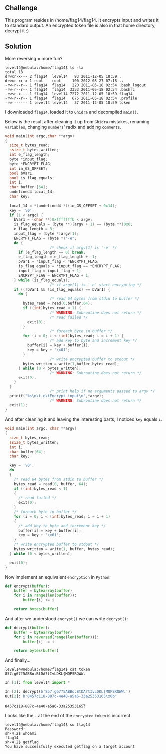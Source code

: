 ## Challenge
This program resides in /home/flag14/flag14. It encrypts input and writes it to standard output. An encrypted token file is also in that home directory, decrypt it :)

## Solution
More reversing = more fun?
```console
level14@nebula:/home/flag14$ ls -la
total 13
drwxr-x--- 2 flag14  level14   93 2011-12-05 18:59 .
drwxr-xr-x 1 root    root     100 2012-08-27 07:18 ..
-rw-r--r-- 1 flag14  flag14   220 2011-05-18 02:54 .bash_logout
-rw-r--r-- 1 flag14  flag14  3353 2011-05-18 02:54 .bashrc
-rwsr-x--- 1 flag14  level14 7272 2011-12-05 18:59 flag14
-rw-r--r-- 1 flag14  flag14   675 2011-05-18 02:54 .profile
-rw------- 1 level14 level14   37 2011-12-05 18:59 token
```
I downloaded `flag14`, loaded it to `Ghidra` and decompiled `main()`.

Below is the result after cleaning it up from `Ghidra` mistakes, renaming `variables`, changing `numbers`' radix and adding `comments`.
```c
void main(int argc,char **argv)
{
  size_t bytes_read;
  ssize_t bytes_written;
  int e_flag_length;
  byte *input_flag;
  byte *ENCRYPT_FLAG;
  int in_GS_OFFSET;
  bool bVar1;
  bool is_flag_equals;
  int i;
  char buffer [64];
  undefined4 local_14;
  char key;
  
  local_14 = *(undefined4 *)(in_GS_OFFSET + 0x14);
  key = '\0';
  if (1 < argc) {
    bVar1 = (char **)0xfffffffb < argv;
    is_flag_equals = (byte **)(argv + 1) == (byte **)0x0;
    e_flag_length = 3;
    input_flag = (byte *)argv[1];
    ENCRYPT_FLAG = (byte *)"-e";
    do {
                    /* check if argv[1] is '-e' */
      if (e_flag_length == 0) break;
      e_flag_length = e_flag_length + -1;
      bVar1 = *input_flag < *ENCRYPT_FLAG;
      is_flag_equals = *input_flag == *ENCRYPT_FLAG;
      input_flag = input_flag + 1;
      ENCRYPT_FLAG = ENCRYPT_FLAG + 1;
    } while (is_flag_equals);
                    /* if argv[1] is '-e' start encrypting */
    if ((!bVar1 && !is_flag_equals) == bVar1) {
      do {
                    /* read 64 bytes from stdin to buffer */
        bytes_read = read(0,buffer,64);
        if ((int)bytes_read < 1) {
                    /* WARNING: Subroutine does not return */
                    /* read failed */
          exit(0);
        }
                    /* foreach byte in buffer */
        for (i = 0; i < (int)bytes_read; i = i + 1) {
                    /* add key to byte and increment key */
          buffer[i] = key + buffer[i];
          key = key + '\x01';
        }
                    /* write encrypted buffer to stdout */
        bytes_written = write(1,buffer,bytes_read);
      } while (0 < bytes_written);
                    /* WARNING: Subroutine does not return */
      exit(0);
    }
  }
                    /* print help if no arguments passed to argv */
  printf("%s\n\t-e\tEncrypt input\n",*argv);
                    /* WARNING: Subroutine does not return */
  exit(1);
}
```
And after cleaning it and leaving the interesting parts, I noticed `key` equals `i`.
```c
void main(int argc, char **argv)
{
  size_t bytes_read;
  ssize_t bytes_written;
  int i;
  char buffer[64];
  char key;

  key = '\0';
  do
  {
    /* read 64 bytes from stdin to buffer */
    bytes_read = read(0, buffer, 64);
    if ((int)bytes_read < 1)
    {
      /* read failed */
      exit(0);
    }
    /* foreach byte in buffer */
    for (i = 0; i < (int)bytes_read; i = i + 1)
    {
      /* add key to byte and increment key */
      buffer[i] = key + buffer[i];
      key = key + '\x01';
    }
    /* write encrypted buffer to stdout */
    bytes_written = write(1, buffer, bytes_read);
  } while (0 < bytes_written);

  exit(0);
}
```
Now implement an equivalent `encryption` in `Python`:
```python
def encrypt(buffer):
    buffer = bytearray(buffer)
    for i in range(len(buffer)):
        buffer[i] += i

    return bytes(buffer)
```
And after we understood `encrypt()` we can write `decrypt()`:
```python
def decrypt(buffer):
    buffer = bytearray(buffer)
    for i in reversed(range(len(buffer))):
        buffer[i] -= i

    return bytes(buffer)
```
And finally...
```console
level14@nebula:/home/flag14$ cat token
857:g67?5ABBo:BtDA?tIvLDKL{MQPSRQWW.
```
```python
In [1]: from level14 import *

In [2]: decrypt(b'857:g67?5ABBo:BtDA?tIvLDKL{MQPSRQWW.')
Out[2]: b'8457c118-887c-4e40-a5a6-33a25353165\x0b'
```
`8457c118-887c-4e40-a5a6-33a25353165`?

Looks like the `.` at the end of the `encrypted` `token` is incorrect.
```console
level14@nebula:/home/flag14$ su flag14
Password:
sh-4.2$ whoami
flag14
sh-4.2$ getflag
You have successfully executed getflag on a target account
```
